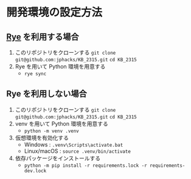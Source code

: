 # 開発環境の設定方法

## [Rye](https://github.com/mitsuhiko/rye) を利用する場合

1. このリポジトリをクローンする
   `git clone git@github.com:jphacks/KB_2315.git`
   `cd KB_2315`
1. Rye を用いて Python 環境を用意する
   - `rye sync`

## Rye を利用しない場合

1. このリポジトリをクローンする
   `git clone git@github.com:jphacks/KB_2315.git`
   `cd KB_2315`
1. venv を用いて Python 環境を用意する
   - `python -m venv .venv`
1. 仮想環境を有効化する
   - Windows : `.venv\Scripts\activate.bat`
   - Linux/macOS : `source .venv/bin/activate`
1. 依存パッケージをインストールする
   - `python -m pip install -r requirements.lock -r requirements-dev.lock`
